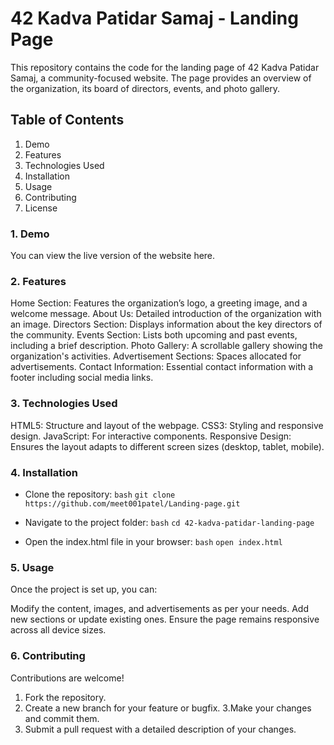 # 42 Kadva Patidar Samaj - Landing Page
This repository contains the code for the landing page of 42 Kadva Patidar Samaj, a community-focused website. The page provides an overview of the organization, its board of directors, events, and photo gallery.

## Table of Contents
1. Demo
2. Features
3. Technologies Used
4. Installation
5. Usage
6. Contributing
7. License
### 1. Demo
You can view the live version of the website here.

### 2. Features
Home Section: Features the organization’s logo, a greeting image, and a welcome message.
About Us: Detailed introduction of the organization with an image.
Directors Section: Displays information about the key directors of the community.
Events Section: Lists both upcoming and past events, including a brief description.
Photo Gallery: A scrollable gallery showing the organization's activities.
Advertisement Sections: Spaces allocated for advertisements.
Contact Information: Essential contact information with a footer including social media links.

### 3. Technologies Used
HTML5: Structure and layout of the webpage.
CSS3: Styling and responsive design.
JavaScript: For interactive components.
Responsive Design: Ensures the layout adapts to different screen sizes (desktop, tablet, mobile).

### 4. Installation
- Clone the repository:
  `bash`
`git clone https://github.com/meet001patel/Landing-page.git`
+ Navigate to the project folder:
`bash`
`cd 42-kadva-patidar-landing-page`
- Open the index.html file in your browser:
`bash`
`open index.html`

### 5. Usage
Once the project is set up, you can:

Modify the content, images, and advertisements as per your needs.
Add new sections or update existing ones.
Ensure the page remains responsive across all device sizes.

### 6. Contributing
Contributions are welcome!
1. Fork the repository.
2. Create a new branch for your feature or bugfix.
3.Make your changes and commit them.
4. Submit a pull request with a detailed description of your changes.
